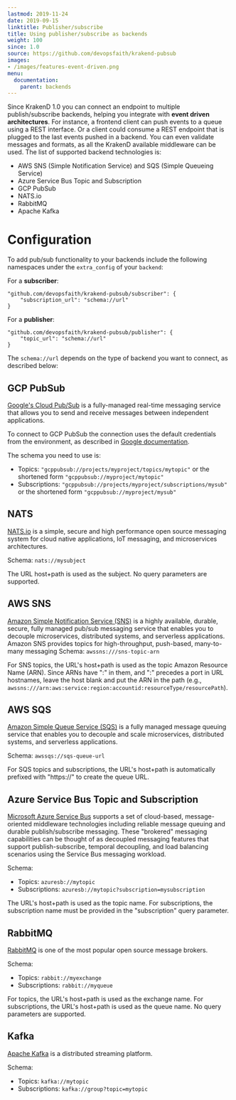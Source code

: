 ```yaml
---
lastmod: 2019-11-24
date: 2019-09-15
linktitle: Publisher/subscribe
title: Using publisher/subscribe as backends
weight: 100
since: 1.0
source: https://github.com/devopsfaith/krakend-pubsub
images:
- /images/features-event-driven.png
menu:
  documentation:
    parent: backends
---
```

Since KrakenD 1.0 you can connect an endpoint to multiple publish/subscribe backends, helping you integrate with **event driven architectures**. For instance, a frontend client can push events to a queue using a REST interface. Or a client could consume a REST endpoint that is plugged to the last events pushed in a backend. You can even validate messages and formats, as all the KrakenD available middleware can be used. The list of supported backend technologies is:

- AWS SNS (Simple Notification Service) and SQS (Simple Queueing Service)
- Azure Service Bus Topic and Subscription
- GCP PubSub
- NATS.io
- RabbitMQ
- Apache Kafka

# Configuration
To add pub/sub functionality to your backends include the following namespaces under the `extra_config` of your `backend`:

For a **subscriber**:

	"github.com/devopsfaith/krakend-pubsub/subscriber": {
		"subscription_url": "schema://url"
	}

For a **publisher**:

	"github.com/devopsfaith/krakend-pubsub/publisher": {
		"topic_url": "schema://url"
	}

The `schema://url` depends on the type of backend you want to connect, as described below:

## GCP PubSub
[Google's Cloud Pub/Sub](https://cloud.google.com/pubsub/) is a fully-managed real-time messaging service that allows you to send and receive messages between independent applications.

To connect to GCP PubSub the connection uses the default credentials from the environment, as described in [Google documentation](https://cloud.google.com/docs/authentication/production).

The schema you need to use is:

- Topics: `"gcppubsub://projects/myproject/topics/mytopic"` or the shortened form `"gcppubsub://myproject/mytopic"`
- Subscriptions: `"gcppubsub://projects/myproject/subscriptions/mysub"` or the shortened form `"gcppubsub://myproject/mysub"`

## NATS
[NATS.io](https://nats.io/) is a simple, secure and high performance open source messaging system for cloud native applications, IoT messaging, and microservices architectures.

Schema: `nats://mysubject`

The URL host+path is used as the subject. No query parameters are supported.


## AWS SNS
[Amazon Simple Notification Service (SNS)](https://aws.amazon.com/sns/) is a highly available, durable, secure, fully managed pub/sub messaging service that enables you to decouple microservices, distributed systems, and serverless applications. Amazon SNS provides topics for high-throughput, push-based, many-to-many messaging
Schema: `awssns:///sns-topic-arn`

For SNS topics, the URL's host+path is used as the topic Amazon Resource Name (ARN). Since ARNs have ":" in them, and ":" precedes a port in URL hostnames, leave the host blank and put the ARN in the path (e.g., `awssns:///arn:aws:service:region:accountid:resourceType/resourcePath`).

## AWS SQS
[Amazon Simple Queue Service (SQS)](https://aws.amazon.com/sqs/) is a fully managed message queuing service that enables you to decouple and scale microservices, distributed systems, and serverless applications.

Schema: `awssqs://sqs-queue-url`

For SQS topics and subscriptions, the URL's host+path is automatically prefixed with "https://" to create the queue URL.

## Azure Service Bus Topic and Subscription
[Microsoft Azure Service Bus](https://docs.microsoft.com/en-us/azure/service-bus-messaging/service-bus-queues-topics-subscriptions) supports a set of cloud-based, message-oriented middleware technologies including reliable message queuing and durable publish/subscribe messaging. These "brokered" messaging capabilities can be thought of as decoupled messaging features that support publish-subscribe, temporal decoupling, and load balancing scenarios using the Service Bus messaging workload.

Schema:

- Topics: `azuresb://mytopic`
- Subscriptions: `azuresb://mytopic?subscription=mysubscription`

The URL's host+path is used as the topic name. For subscriptions, the subscription name must be provided in the "subscription" query parameter.

## RabbitMQ
[RabbitMQ](https://www.rabbitmq.com/) is one of the most popular open source message brokers.

Schema:

- Topics: `rabbit://myexchange`
- Subscriptions: `rabbit://myqueue`

For topics, the URL's host+path is used as the exchange name. For subscriptions, the URL's host+path is used as the queue name. No query parameters are supported.

## Kafka
[Apache Kafka](https://kafka.apache.org/) is a distributed streaming platform.

Schema:

- Topics: `kafka://mytopic`
- Subscriptions: `kafka://group?topic=mytopic`
